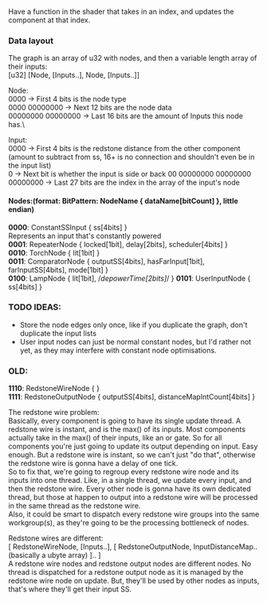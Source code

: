 


Have a function in the shader that takes in an index,
and updates the component at that index.



### Data layout
The graph is an array of u32 with nodes, and then
a variable length array of their inputs:\
[u32]
[Node, [Inputs..], Node, [Inputs..]]

Node:\
0000 -> First 4 bits is the node type\
0000 00000000 -> Next 12 bits are the node data\
00000000 00000000 -> Last 16 bits are the amount
of Inputs this node has.\

Input:\
0000 -> First 4 bits is the redstone distance from the other component
(amount to subtract from ss, 16+ is no connection and shouldn't even be in
the input list)\
0 -> Next bit is whether the input is side or back
00 00000000 00000000 00000000 -> Last 27 bits are the index
in the array of the input's node



#### Nodes:(format: BitPattern: NodeName { dataName[bitCount] }, little endian)
**0000**: ConstantSSInput { ss[4bits] }\
Represents an input that's constantly powered\
**0001**: RepeaterNode { locked[1bit], delay[2bits], scheduler[4bits] }\
**0010**: TorchNode { lit[1bit] }\
**0011**: ComparatorNode { outputSS[4bits], hasFarInput[1bit], farInputSS[4bits], mode[1bit] }\
**0100**: LampNode { lit[1bit], /*depowerTime[2bits]*/ }
**0101**: UserInputNode { ss[4bits] }



### TODO IDEAS:
- Store the node edges only once, like if you duplicate the graph, don't
duplicate the input lists
- User input nodes can just be normal constant nodes, but I'd rather not yet, as
they may interfere with constant node optimisations.



### OLD:
**1110**: RedstoneWireNode {  }\
**1111**: RedstoneOutputNode { outputSS[4bits], distanceMapIntCount[4bits] }

The redstone wire problem:\
Basically, every component is going to have its single
update thread. A redstone wire is instant, and is the max()
of its inputs. Most components actually take in the max() of
their inputs, like an or gate. So for all components
you're just going to update its output depending on input.
Easy enough. But a redstone wire is instant, so we can't
just "do that", otherwise the redstone wire is gonna have
a delay of one tick.\
So to fix that, we're going to regroup every redstone wire
node and its inputs into one thread. Like, in a single
thread, we update every input, and then the redstone wire.
Every other node is gonna have its own dedicated thread,
but those at happen to output into a redstone wire will
be processed in the same thread as the redstone wire.\
Also, it could be smart to dispatch every redstone wire
groups into the same workgroup(s), as they're going to be
the processing bottleneck of nodes.

Redstone wires are different:\
[
RedstoneWireNode,
[Inputs..],
[
RedstoneOutputNode,
InputDistanceMap.. (basically a ubyte array)
]..
]\
A redstone wire nodes and redstone output nodes are
different nodes. No thread is dispatched for a redstone
output node as it is managed by the redstone wire node on
update. But, they'll be used by other nodes as inputs,
that's where they'll get their input SS.
